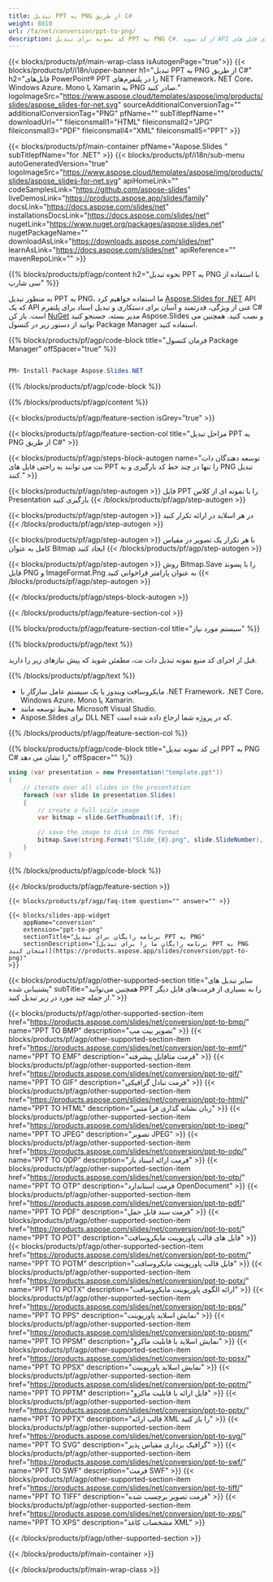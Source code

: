 ```yaml
---
title: تبدیل PPT به PNG از طریق C#
weight: 8810
url: /fa/net/conversion/ppt-to-png/ 
description: کد نمونه برای تبدیل PPT به PNG C#. از کد نمونه API برای تبدیل دسته ای فایل های PPT به PNG در VB.NET، Asp.NET یا هر برنامه مبتنی بر دات نت استفاده کنید.
---
```


{{< blocks/products/pf/main-wrap-class isAutogenPage="true">}}
{{< blocks/products/pf/i18n/upper-banner h1="تبدیل PPT به PNG از طریق C#" h2="فایل‌های PowerPoint® PPT را در پلتفرم‌های NET Framework، NET Core، Windows Azure، Mono یا Xamarin به PNG صادر کنید." logoImageSrc="https://www.aspose.cloud/templates/aspose/img/products/slides/aspose_slides-for-net.svg" sourceAdditionalConversionTag="" additionalConversionTag="PNG" pfName="" subTitlepfName="" downloadUrl="" fileiconsmall1="HTML" fileiconsmall2="JPG" fileiconsmall3="PDF" fileiconsmall4="XML" fileiconsmall5="PPT" >}}

{{< blocks/products/pf/main-container pfName="Aspose.Slides " subTitlepfName="for .NET" >}}
{{< blocks/products/pf/i18n/sub-menu autoGeneratedVersion="true" logoImageSrc="https://www.aspose.cloud/templates/aspose/img/products/slides/aspose_slides-for-net.svg" apiHomeLink="" codeSamplesLink="https://github.com/aspose-slides" liveDemosLink="https://products.aspose.app/slides/family" docsLink="https://docs.aspose.com/slides/net" installationsDocsLink="https://docs.aspose.com/slides/net" nugetLink="https://www.nuget.org/packages/aspose.slides.net" nugetPackageName="" downloadAsLink="https://downloads.aspose.com/slides/net" learnAsLink="https://docs.aspose.com/slides/net" apiReference="" mavenRepoLink="" >}}

{{% blocks/products/pf/agp/content h2="نحوه تبدیل PPT به PNG با استفاده از سی شارپ" %}}

 به منظور تبدیل PPT به PNG، ما استفاده خواهیم کرد
 [Aspose.Slides for .NET](https://products.aspose.com/slides/net)
 API که یک API غنی از ویژگی، قدرتمند و آسان برای دستکاری و تبدیل اسناد برای پلتفرم C# است. باز کن
 [NuGet](https://www.nuget.org/packages/aspose.slides.net)
 مدیر بسته، جستجو کنید
 Aspose.Slides
 و نصب کنید. همچنین می توانید از دستور زیر در کنسول Package Manager استفاده کنید.

{{% blocks/products/pf/agp/code-block title="فرمان کنسول Package Manager" offSpacer="true" %}}

```cs

PM> Install-Package Aspose.Slides.NET

```

{{% /blocks/products/pf/agp/code-block %}}

{{% /blocks/products/pf/agp/content %}}

{{< blocks/products/pf/agp/feature-section isGrey="true" >}}


{{< blocks/products/pf/agp/feature-section-col title="مراحل تبدیل PPT به PNG از طریق C#" >}}

{{< blocks/products/pf/agp/steps-block-autogen name="توسعه دهندگان دات نت می توانند به راحتی فایل های PPT را تنها در چند خط کد بارگیری و به PNG تبدیل کنند." >}}

{{< blocks/products/pf/agp/step-autogen >}}
فایل PPT را با نمونه ای از کلاس Presentation بارگیری کنید
{{< /blocks/products/pf/agp/step-autogen >}}

{{< blocks/products/pf/agp/step-autogen >}}
در هر اسلاید در ارائه تکرار کنید
{{< /blocks/products/pf/agp/step-autogen >}}

{{< blocks/products/pf/agp/step-autogen >}}
با هر تکرار یک تصویر در مقیاس کامل به عنوان Bitmap ایجاد کنید
{{< /blocks/products/pf/agp/step-autogen >}}

{{< blocks/products/pf/agp/step-autogen >}}
روش Bitmap.Save را با پسوند فایل PNG و ImageFormat.Png به عنوان پارامتر فراخوانی کنید
{{< /blocks/products/pf/agp/step-autogen >}}

{{< /blocks/products/pf/agp/steps-block-autogen >}}

{{< /blocks/products/pf/agp/feature-section-col >}}

{{% blocks/products/pf/agp/feature-section-col title="سیستم مورد نیاز" %}}

{{% blocks/products/pf/agp/text %}}

 قبل از اجرای کد منبع نمونه تبدیل دات نت، مطمئن شوید که پیش نیازهای زیر را دارید.

{{% /blocks/products/pf/agp/text %}}

- مایکروسافت ویندوز یا یک سیستم عامل سازگار با .NET Framework، .NET Core، Windows Azure، Mono یا Xamarin.
- محیط توسعه مانند Microsoft Visual Studio.
- Aspose.Slides برای DLL NET که در پروژه شما ارجاع داده شده است.

{{% /blocks/products/pf/agp/feature-section-col %}}

{{% blocks/products/pf/agp/code-block title="این کد نمونه تبدیل PPT به PNG C# را نشان می دهد" offSpacer="" %}}

```cs
using (var presentation = new Presentation("template.ppt"))
{
    // iterate over all slides in the presentation
    foreach (var slide in presentation.Slides)
    {
        // create a full scale image
        var bitmap = slide.GetThumbnail(1f, 1f);

        // save the image to disk in PNG format
        bitmap.Save(string.Format("Slide_{0}.png", slide.SlideNumber), System.Drawing.Imaging.ImageFormat.Png);
    }
} 

```

{{% /blocks/products/pf/agp/code-block %}}

{{< /blocks/products/pf/agp/feature-section >}}

    {{< blocks/products/pf/agp/faq-item question="" answer="" >}}
 

<!-- aboutfile Starts -->

<!-- aboutfile Ends -->

    {{< blocks/slides-app-widget 
        appName="conversion"
        extension="ppt-to-png"
        sectionTitle="برنامه رایگان برای تبدیل PPT به PNG" 
        sectionDescription="[برنامه رایگان ما را برای تبدیل PPT به PNG امتحان کنید](https://products.aspose.app/slides/conversion/ppt-to-png)" 
    >}}
    
{{< blocks/products/pf/agp/other-supported-section title="سایر تبدیل های پشتیبانی شده" subTitle="همچنین می‌توانید PPT را به بسیاری از فرمت‌های فایل دیگر از جمله چند مورد در زیر تبدیل کنید." >}}

{{< blocks/products/pf/agp/other-supported-section-item href="https://products.aspose.com/slides/net/conversion/ppt-to-bmp/" name="PPT TO BMP" description="تصویر بیت مپ" >}}
{{< blocks/products/pf/agp/other-supported-section-item href="https://products.aspose.com/slides/net/conversion/ppt-to-emf/" name="PPT TO EMF" description="فرمت متافایل پیشرفته" >}}
{{< blocks/products/pf/agp/other-supported-section-item href="https://products.aspose.com/slides/net/conversion/ppt-to-gif/" name="PPT TO GIF" description="فرمت تبادل گرافیکی" >}}
{{< blocks/products/pf/agp/other-supported-section-item href="https://products.aspose.com/slides/net/conversion/ppt-to-html/" name="PPT TO HTML" description="زبان نشانه گذاری فرا متنی" >}}
{{< blocks/products/pf/agp/other-supported-section-item href="https://products.aspose.com/slides/net/conversion/ppt-to-jpeg/" name="PPT TO JPEG" description="تصویر JPEG" >}}
{{< blocks/products/pf/agp/other-supported-section-item href="https://products.aspose.com/slides/net/conversion/ppt-to-odp/" name="PPT TO ODP" description="فرمت ارائه اسناد باز" >}}
{{< blocks/products/pf/agp/other-supported-section-item href="https://products.aspose.com/slides/net/conversion/ppt-to-otp/" name="PPT TO OTP" description="فرمت استاندارد OpenDocument" >}}
{{< blocks/products/pf/agp/other-supported-section-item href="https://products.aspose.com/slides/net/conversion/ppt-to-pdf/" name="PPT TO PDF" description="فرمت سند قابل حمل" >}}
{{< blocks/products/pf/agp/other-supported-section-item href="https://products.aspose.com/slides/net/conversion/ppt-to-pot/" name="PPT TO POT" description="فایل های قالب پاورپوینت مایکروسافت" >}}
{{< blocks/products/pf/agp/other-supported-section-item href="https://products.aspose.com/slides/net/conversion/ppt-to-potm/" name="PPT TO POTM" description="فایل قالب پاورپوینت مایکروسافت" >}}
{{< blocks/products/pf/agp/other-supported-section-item href="https://products.aspose.com/slides/net/conversion/ppt-to-potx/" name="PPT TO POTX" description="ارائه الگوی پاورپوینت مایکروسافت" >}}
{{< blocks/products/pf/agp/other-supported-section-item href="https://products.aspose.com/slides/net/conversion/ppt-to-pps/" name="PPT TO PPS" description="نمایش اسلاید پاورپوینت" >}}
{{< blocks/products/pf/agp/other-supported-section-item href="https://products.aspose.com/slides/net/conversion/ppt-to-ppsm/" name="PPT TO PPSM" description="نمایش اسلاید با قابلیت ماکرو" >}}
{{< blocks/products/pf/agp/other-supported-section-item href="https://products.aspose.com/slides/net/conversion/ppt-to-ppsx/" name="PPT TO PPSX" description="نمایش اسلاید پاورپوینت" >}}
{{< blocks/products/pf/agp/other-supported-section-item href="https://products.aspose.com/slides/net/conversion/ppt-to-pptm/" name="PPT TO PPTM" description="فایل ارائه با قابلیت ماکرو" >}}
{{< blocks/products/pf/agp/other-supported-section-item href="https://products.aspose.com/slides/net/conversion/ppt-to-pptx/" name="PPT TO PPTX" description="قالب ارائه XML را باز کنید" >}}
{{< blocks/products/pf/agp/other-supported-section-item href="https://products.aspose.com/slides/net/conversion/ppt-to-svg/" name="PPT TO SVG" description="گرافیک برداری مقیاس پذیر" >}}
{{< blocks/products/pf/agp/other-supported-section-item href="https://products.aspose.com/slides/net/conversion/ppt-to-swf/" name="PPT TO SWF" description="فرمت SWF" >}}
{{< blocks/products/pf/agp/other-supported-section-item href="https://products.aspose.com/slides/net/conversion/ppt-to-tiff/" name="PPT TO TIFF" description="فرمت تصویر برچسب شده" >}}
{{< blocks/products/pf/agp/other-supported-section-item href="https://products.aspose.com/slides/net/conversion/ppt-to-xps/" name="PPT TO XPS" description="مشخصات کاغذ XML" >}}

{{< /blocks/products/pf/agp/other-supported-section >}}

{{< /blocks/products/pf/main-container >}}
    
{{< /blocks/products/pf/main-wrap-class >}}